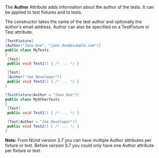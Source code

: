The **Author** Attribute adds information about the author of the tests. It can be applied to test fixtures and to tests.

The constructor takes the name of the test author and optionally the author's email address. Author can also be specified on
a TestFixture or Test attribute.

```C#
[TestFixture]
[Author("Jane Doe", "jane.doe@example.com")]
public class MyTests
{
 [Test]
 public void Test1() { /* ... */ }

 [Test]
 [Author("Joe Developer")]
 public void Test2() { /* ... */ }
}

[TestFixture(Author = "Jane Doe")]
public class MyOtherTests
{
 [Test]
 public void Test1() { /* ... */ }

 [Test(Author = "Joe Developer")]
 public void Test2() { /* ... */ }
}
```

**Note:** From NUnit version 3.7  you can have multiple Author attributes per fixture or test. Before version 3.7 you could only have one Author attribute  per fixture or test.